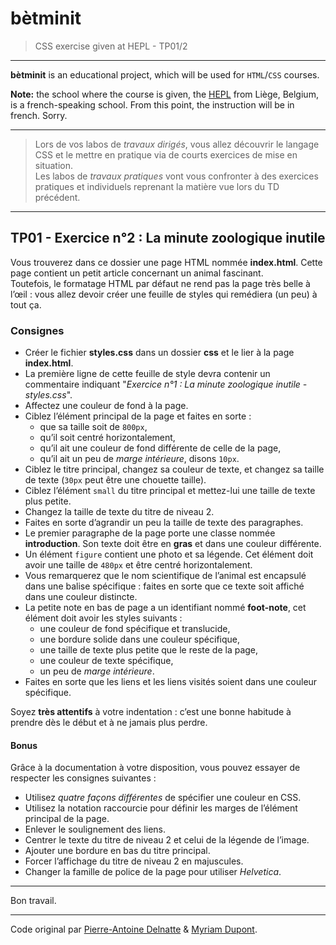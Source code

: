 # bètminit

> CSS exercise given at HEPL - TP01/2

* * *

**bètminit** is an educational project, which will be used for `HTML`/`CSS` courses.

**Note:** the school where the course is given, the [HEPL](http://www.provincedeliege.be/hauteecole) from Liège, Belgium, is a french-speaking school. From this point, the instruction will be in french. Sorry.

* * *

> Lors de vos labos de *travaux dirigés*, vous allez découvrir le langage CSS et le mettre en pratique via de courts exercices de mise en situation.  
> Les labos de *travaux pratiques* vont vous confronter à des exercices pratiques et individuels reprenant la matière vue lors du TD précédent.

* * *

## TP01 - Exercice n°2 : La minute zoologique inutile

Vous trouverez dans ce dossier une page HTML nommée **index.html**. Cette page contient un petit article concernant un animal fascinant.  
Toutefois, le formatage HTML par défaut ne rend pas la page très belle à l’œil : vous allez devoir créer une feuille de styles qui remédiera (un peu) à tout ça.

### Consignes

* Créer le fichier **styles.css** dans un dossier **css** et le lier à la page **index.html**.
* La première ligne de cette feuille de style devra contenir un commentaire indiquant "*Exercice n°1 : La minute zoologique inutile - styles.css*".
* Affectez une couleur de fond à la page.
* Ciblez l’élément principal de la page et faites en sorte :
    * que sa taille soit de `800px`,
    * qu’il soit centré horizontalement,
    * qu’il ait une couleur de fond différente de celle de la page,
    * qu’il ait un peu de *marge intérieure*, disons `10px`.
* Ciblez le titre principal, changez sa couleur de texte, et changez sa taille de texte (`30px` peut être une chouette taille).
* Ciblez l’élément `small` du titre principal et mettez-lui une taille de texte plus petite.
* Changez la taille de texte du titre de niveau 2.
* Faites en sorte d’agrandir un peu la taille de texte des paragraphes.
* Le premier paragraphe de la page porte une classe nommée **introduction**. Son texte doit être en **gras** et dans une couleur différente.
* Un élément `figure` contient une photo et sa légende. Cet élément doit avoir une taille de `480px` et être centré horizontalement.
* Vous remarquerez que le nom scientifique de l’animal est encapsulé dans une balise spécifique : faites en sorte que ce texte soit affiché dans une couleur distincte.
* La petite note en bas de page a un identifiant nommé **foot-note**, cet élément doit avoir les styles suivants :
    * une couleur de fond spécifique et translucide,
    * une bordure solide dans une couleur spécifique,
    * une taille de texte plus petite que le reste de la page,
    * une couleur de texte spécifique,
    * un peu de *marge intérieure*.
* Faites en sorte que les liens et les liens visités soient dans une couleur spécifique.

Soyez **très attentifs** à votre indentation : c’est une bonne habitude à prendre dès le début et à ne jamais plus perdre.

#### Bonus

Grâce à la documentation à votre disposition, vous pouvez essayer de respecter les consignes suivantes :

* Utilisez *quatre façons différentes* de spécifier une couleur en CSS.
* Utilisez la notation raccourcie pour définir les marges de l’élément principal de la page.
* Enlever le soulignement des liens.
* Centrer le texte du titre de niveau 2 et celui de la légende de l’image.
* Ajouter une bordure en bas du titre principal.
* Forcer l’affichage du titre de niveau 2 en majuscules.
* Changer la famille de police de la page pour utiliser *Helvetica*.

* * *

Bon travail.

* * *

Code original par [Pierre-Antoine Delnatte](https://github.com/leny) & [Myriam Dupont](https://github.com/myriamdupont).
